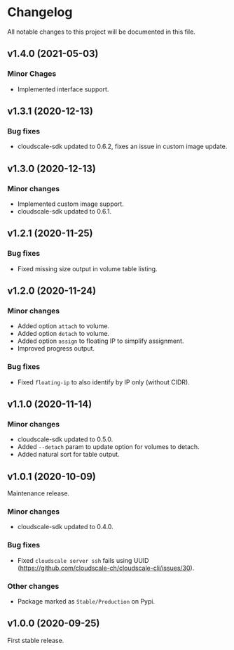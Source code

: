 # Changelog

All notable changes to this project will be documented in this file.

## v1.4.0 (2021-05-03)

### Minor Chages

- Implemented interface support.

## v1.3.1 (2020-12-13)

### Bug fixes

- cloudscale-sdk updated to 0.6.2, fixes an issue in custom image update.

## v1.3.0 (2020-12-13)

### Minor changes

- Implemented custom image support.
- cloudscale-sdk updated to 0.6.1.

## v1.2.1 (2020-11-25)

### Bug fixes

- Fixed missing size output in volume table listing.

## v1.2.0 (2020-11-24)

### Minor changes

- Added option `attach` to volume.
- Added option `detach` to volume.
- Added option `assign` to floating IP to simplify assignment.
- Improved progress output.

### Bug fixes

- Fixed `floating-ip` to also identify by IP only (without CIDR).

## v1.1.0 (2020-11-14)

### Minor changes

- cloudscale-sdk updated to 0.5.0.
- Added `--detach` param to update option for volumes to detach.
- Added natural sort for table output.

## v1.0.1 (2020-10-09)

Maintenance release.

### Minor changes

- cloudscale-sdk updated to 0.4.0.

### Bug fixes

- Fixed `cloudscale server ssh` fails using UUID (https://github.com/cloudscale-ch/cloudscale-cli/issues/30).

### Other changes

- Package marked as `Stable/Production` on Pypi.

## v1.0.0 (2020-09-25)

First stable release.
